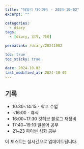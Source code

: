```yaml
---
title: "데일리 다이어리 - 2024-10-02"
excerpt: ""

categories:
  - diary
tags:
  - [diary, 일기, 기록]

permalink: /diary/20241002

toc: true
toc_sticky: true

date: 2024-10-02
last_modified_at: 2024-10-02
---
```


## 기록

- 10:30~14:15 - 학교 수업
- ~16:00 - 휴식
- 16:00~17:30 깃허브 블로그 재정비
- 17:40~19:10 일본어 공부
- 21~23 파이썬 심화 공부

이 포스트는 실시간으로 업데이트됩니다.